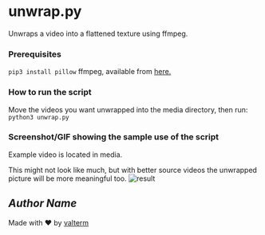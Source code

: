 # unwrap.py

Unwraps a video into a flattened texture using ffmpeg.

### Prerequisites
```pip3 install pillow```
ffmpeg, available from [here.](https://ffmpeg.org)

### How to run the script
Move the videos you want unwrapped into the media directory, then run:
```python3 unwrap.py```

### Screenshot/GIF showing the sample use of the script
Example video is located in media.

This might not look like much, but with better source videos the unwrapped picture will be more meaningful too.
![result](/media/IMG_6610.MOV_unwrapped.jpeg)

## *Author Name*
<!--Remove the below lines and add yours -->
Made with ♥ by [valterm](github.com/valterm)